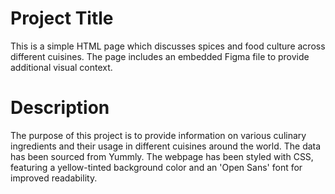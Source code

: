 # Project Title
This is a simple HTML page which discusses spices and food culture across different cuisines. The page includes an embedded Figma file to provide additional visual context.

# Description
The purpose of this project is to provide information on various culinary ingredients and their usage in different cuisines around the world. The data has been sourced from Yummly. The webpage has been styled with CSS, featuring a yellow-tinted background color and an 'Open Sans' font for improved readability.
